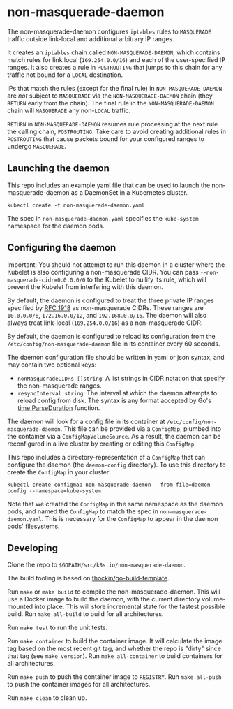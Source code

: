 # non-masquerade-daemon

The non-masquerade-daemon configures `iptables` rules to `MASQUERADE` traffic outside link-local and additional arbitrary IP ranges.

It creates an `iptables` chain called `NON-MASQUERADE-DAEMON`, which contains match rules for link local (`169.254.0.0/16`) and each of the user-specified IP ranges. It also creates a rule in `POSTROUTING` that jumps to this chain for any traffic not bound for a `LOCAL` destination.

IPs that match the rules (except for the final rule) in `NON-MASQUERADE-DAEMON` are *not* subject to `MASQUERADE` via the `NON-MASQUERADE-DAEMON` chain (they `RETURN` early from the chain). The final rule in the `NON-MASQUERADE-DAEMON` chain will `MASQUERADE` any non-`LOCAL` traffic.

`RETURN` in `NON-MASQUERADE-DAEMON` resumes rule processing at the next rule the calling chain, `POSTROUTING`. Take care to avoid creating additional rules in `POSTROUTING` that cause packets bound for your configured ranges to undergo `MASQUERADE`.

## Launching the daemon
This repo includes an example yaml file that can be used to launch the non-masquerade-daemon as a DaemonSet in a Kubernetes cluster.

```
kubectl create -f non-masquerade-daemon.yaml
```

The spec in `non-masquerade-daemon.yaml` specifies the `kube-system` namespace for the daemon pods.

## Configuring the daemon

Important: You should not attempt to run this daemon in a cluster where the Kubelet is also configuring a non-masquerade CIDR. You can pass `--non-masquerade-cidr=0.0.0.0/0` to the Kubelet to nullify its rule, which will prevent the Kubelet from interfering with this daemon.

By default, the daemon is configured to treat the three private IP ranges specified by [RFC 1918](https://tools.ietf.org/html/rfc1918) as non-masquerade CIDRs. These ranges are `10.0.0.0/8`, `172.16.0.0/12`, and `192.168.0.0/16`. The daemon will also always treat link-local (`169.254.0.0/16`) as a non-masquerade CIDR.

By default, the daemon is configured to reload its configuration from the `/etc/config/non-masquerade-daemon` file in its container every 60 seconds.

The daemon configuration file should be written in yaml or json syntax, and may contain two optional keys:
- `nonMasqueradeCIDRs []string`: A list strings in CIDR notation that specify the non-masquerade ranges.
- `resyncInterval string`: The interval at which the daemon attempts to reload config from disk. The syntax is any format accepted by Go's [time.ParseDuration](https://golang.org/pkg/time/#ParseDuration) function.

The daemon will look for a config file in its container at `/etc/config/non-masquerade-daemon`. This file can be provided via a `ConfigMap`, plumbed into the container via a `ConfigMapVolumeSource`. As a result, the daemon can be reconfigured in a live cluster by creating or editing this `ConfigMap`. 

This repo includes a directory-representation of a `ConfigMap` that can configure the daemon (the `daemon-config` directory). To use this directory to create the `ConfigMap` in your cluster:

```
kubectl create configmap non-masquerade-daemon --from-file=daemon-config --namespace=kube-system
```

Note that we created the `ConfigMap` in the same namespace as the daemon pods, and named the `ConfigMap` to match the spec in `non-masquerade-daemon.yaml`. This is necessary for the `ConfigMap` to appear in the daemon pods' filesystems.


## Developing

Clone the repo to `$GOPATH/src/k8s.io/non-masquerade-daemon`.

The build tooling is based on [thockin/go-build-template](https://github.com/thockin/go-build-template).

Run `make` or `make build` to compile the non-masquerade-daemon.  This will use a Docker image
to build the daemon, with the current directory volume-mounted into place.  This
will store incremental state for the fastest possible build.  Run `make
all-build` to build for all architectures.

Run `make test` to run the unit tests.

Run `make container` to build the container image.  It will calculate the image
tag based on the most recent git tag, and whether the repo is "dirty" since
that tag (see `make version`).  Run `make all-container` to build containers
for all architectures.

Run `make push` to push the container image to `REGISTRY`.  Run `make all-push`
to push the container images for all architectures.

Run `make clean` to clean up.
